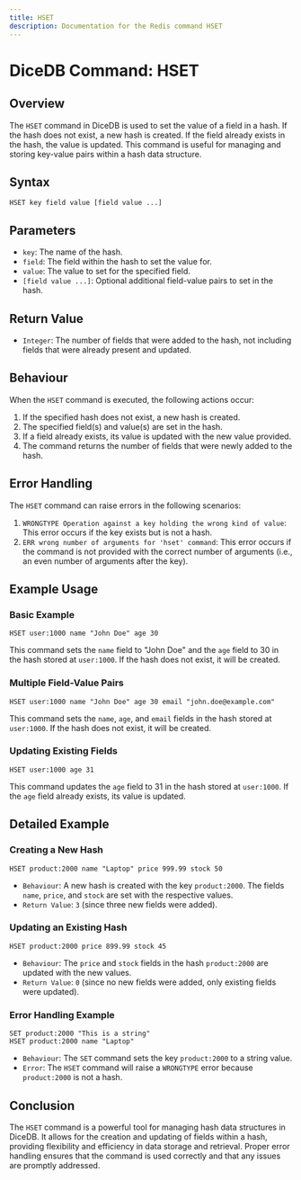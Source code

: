 ```yaml
---
title: HSET
description: Documentation for the Redis command HSET
---
```


# DiceDB Command: HSET

## Overview

The `HSET` command in DiceDB is used to set the value of a field in a hash. If the hash does not exist, a new hash is created. If the field already exists in the hash, the value is updated. This command is useful for managing and storing key-value pairs within a hash data structure.

## Syntax

```
HSET key field value [field value ...]
```

## Parameters

- `key`: The name of the hash.
- `field`: The field within the hash to set the value for.
- `value`: The value to set for the specified field.
- `[field value ...]`: Optional additional field-value pairs to set in the hash.

## Return Value

- `Integer`: The number of fields that were added to the hash, not including fields that were already present and updated.

## Behaviour

When the `HSET` command is executed, the following actions occur:

1. If the specified hash does not exist, a new hash is created.
1. The specified field(s) and value(s) are set in the hash.
1. If a field already exists, its value is updated with the new value provided.
1. The command returns the number of fields that were newly added to the hash.

## Error Handling

The `HSET` command can raise errors in the following scenarios:

1. `WRONGTYPE Operation against a key holding the wrong kind of value`: This error occurs if the key exists but is not a hash.
1. `ERR wrong number of arguments for 'hset' command`: This error occurs if the command is not provided with the correct number of arguments (i.e., an even number of arguments after the key).

## Example Usage

### Basic Example

```DiceDB
HSET user:1000 name "John Doe" age 30
```

This command sets the `name` field to "John Doe" and the `age` field to 30 in the hash stored at `user:1000`. If the hash does not exist, it will be created.

### Multiple Field-Value Pairs

```DiceDB
HSET user:1000 name "John Doe" age 30 email "john.doe@example.com"
```

This command sets the `name`, `age`, and `email` fields in the hash stored at `user:1000`. If the hash does not exist, it will be created.

### Updating Existing Fields

```DiceDB
HSET user:1000 age 31
```

This command updates the `age` field to 31 in the hash stored at `user:1000`. If the `age` field already exists, its value is updated.

## Detailed Example

### Creating a New Hash

```DiceDB
HSET product:2000 name "Laptop" price 999.99 stock 50
```

- `Behaviour`: A new hash is created with the key `product:2000`. The fields `name`, `price`, and `stock` are set with the respective values.
- `Return Value`: `3` (since three new fields were added).

### Updating an Existing Hash

```DiceDB
HSET product:2000 price 899.99 stock 45
```

- `Behaviour`: The `price` and `stock` fields in the hash `product:2000` are updated with the new values.
- `Return Value`: `0` (since no new fields were added, only existing fields were updated).

### Error Handling Example

```DiceDB
SET product:2000 "This is a string"
HSET product:2000 name "Laptop"
```

- `Behaviour`: The `SET` command sets the key `product:2000` to a string value.
- `Error`: The `HSET` command will raise a `WRONGTYPE` error because `product:2000` is not a hash.

## Conclusion

The `HSET` command is a powerful tool for managing hash data structures in DiceDB. It allows for the creation and updating of fields within a hash, providing flexibility and efficiency in data storage and retrieval. Proper error handling ensures that the command is used correctly and that any issues are promptly addressed.


